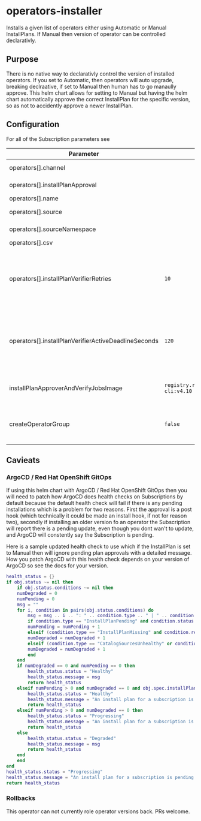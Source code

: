 # operators-installer

Installs a given list of operators either using Automatic or Manual InstallPlans. If Manual then version of operator can be controlled declarativly.

## Purpose

There is no native way to declarativly control the version of installed operators. If you set to Automatic, then operators will auto upgrade, breaking declraative, if set to Manual then human has to go manaully approve. This helm chart allows for setting to Manual but having the helm chart automatically approve the correct InstallPlan for the specific version, so as not to accidently approve a newer InstallPlan.

## Configuration

For all of the Subscription parameters see

| Parameter                                    | Default Value | Required? | Description
|----------------------------------------------|---------------|-----------|------------
| operators[].channel                          |               | Yes       | [Subscription](https://docs.openshift.com/container-platform/4latest/rest_api/operatorhub_apis/subscription-operators-coreos-com-v1alpha1) channel.
| operators[].installPlanApproval              |               | Yes       | [Subscription](https://docs.openshift.com/container-platform/4latest/rest_api/operatorhub_apis/subscription-operators-coreos-com-v1alpha1) installPlanApproval.
| operators[].name                             |               | Yes       | [Subscription](https://docs.openshift.com/container-platform/4latest/rest_api/operatorhub_apis/subscription-operators-coreos-com-v1alpha1) name.
| operators[].source                           |               | Yes       | [Subscription](https://docs.openshift.com/container-platform/4latest/rest_api/operatorhub_apis/subscription-operators-coreos-com-v1alpha1) source.
| operators[].sourceNamespace                  |               | Yes       | [Subscription](https://docs.openshift.com/container-platform/4latest/rest_api/operatorhub_apis/subscription-operators-coreos-com-v1alpha1) sourceNamespace.
| operators[].csv                                      |               | Yes       | The CSV to install.
| operators[].installPlanVerifierRetries       | `10`          | No        | Number of times to check if the InstallPlan has actually been installed. This may need to increase of an operator takes a long time to install.
| operators[].installPlanVerifierActiveDeadlineSeconds | `120` | No        | Total amount of time that can be spent waiting for InstallPlan to finish installing. This may need to increase of an operator takes a long time to install.
| installPlanApproverAndVerifyJobsImage        | `registry.redhat.io/openshift4/ose-cli:v4.10` | Yes | Image to use for the InstallPlan Approver and Verify Jobs 
| createOperatorGroup                          | `false`       | No        | Whether or not to create an OperatorGroup in the target release namespace

## Cavieats

### ArgoCD / Red Hat OpenShift GitOps
If using this helm chart with ArgoCD / Red Hat OpenShift GitOps then you will need to patch how ArgoCD does health checks on Subscriptions by default
because the default health check will fail if there is any pending installations which is a problem for two reasons. First the approval is a post hook
(which technically it could be made an install hook, if not for reason two), secondly if installing an older version fo an operator the Subscription will
report there is a pending update, even though you dont wan't to update, and ArgoCD will constently say the Subscription is pending.

Here is a sample updated health check to use which if the InstallPlan is set to Manual then will ignore pending plan approvals with a detailed message. How you patch ArgoCD with this health check depends on your version of ArgoCD so see the docs for your version.

```lua
health_status = {}
if obj.status ~= nil then
    if obj.status.conditions ~= nil then
    numDegraded = 0
    numPending = 0
    msg = ""
    for i, condition in pairs(obj.status.conditions) do
        msg = msg .. i .. ": " .. condition.type .. " | " .. condition.status .. "\n"
        if condition.type == "InstallPlanPending" and condition.status == "True" then
        numPending = numPending + 1
        elseif (condition.type == "InstallPlanMissing" and condition.reason ~= "ReferencedInstallPlanNotFound") then
        numDegraded = numDegraded + 1
        elseif (condition.type == "CatalogSourcesUnhealthy" or condition.type == "InstallPlanFailed" or condition.type == "ResolutionFailed") and condition.status == "True" then
        numDegraded = numDegraded + 1
        end
    end
    if numDegraded == 0 and numPending == 0 then
        health_status.status = "Healthy"
        health_status.message = msg
        return health_status
    elseif numPending > 0 and numDegraded == 0 and obj.spec.installPlanApproval == "Manual" then
        health_status.status = "Healthy"
        health_status.message = "An install plan for a subscription is pending installation but install plan approval is set to manual so considering this as healthy: " .. msg
        return health_status
    elseif numPending > 0 and numDegraded == 0 then
        health_status.status = "Progressing"
        health_status.message = "An install plan for a subscription is pending installation - ian was here 1"
        return health_status
    else
        health_status.status = "Degraded"
        health_status.message = msg
        return health_status
    end
    end
end
health_status.status = "Progressing"
health_status.message = "An install plan for a subscription is pending installation - ian was here 2"
return health_status
```

### Rollbacks

This operator can not currently role operator versions back. PRs welcome.
